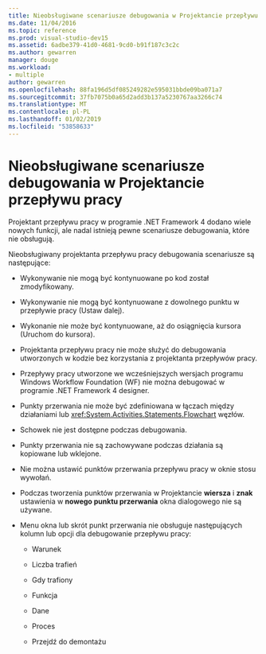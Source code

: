 ```yaml
---
title: Nieobsługiwane scenariusze debugowania w Projektancie przepływu pracy
ms.date: 11/04/2016
ms.topic: reference
ms.prod: visual-studio-dev15
ms.assetid: 6adbe379-41d0-4681-9cd0-b91f187c3c2c
ms.author: gewarren
manager: douge
ms.workload:
- multiple
author: gewarren
ms.openlocfilehash: 88fa196d5df085249282e595031bbde09ba071a7
ms.sourcegitcommit: 37fb7075b0a65d2add3b137a5230767aa3266c74
ms.translationtype: MT
ms.contentlocale: pl-PL
ms.lasthandoff: 01/02/2019
ms.locfileid: "53858633"
---
```

# <a name="unsupported-debugging-scenarios-in-the-workflow-designer"></a>Nieobsługiwane scenariusze debugowania w Projektancie przepływu pracy

Projektant przepływu pracy w programie .NET Framework 4 dodano wiele nowych funkcji, ale nadal istnieją pewne scenariusze debugowania, które nie obsługują.

Nieobsługiwany projektanta przepływu pracy debugowania scenariusze są następujące:

-   Wykonywanie nie mogą być kontynuowane po kod został zmodyfikowany.

-   Wykonywanie nie mogą być kontynuowane z dowolnego punktu w przepływie pracy (Ustaw dalej).

-   Wykonanie nie może być kontynuowane, aż do osiągnięcia kursora (Uruchom do kursora).

-   Projektanta przepływu pracy nie może służyć do debugowania utworzonych w kodzie bez korzystania z projektanta przepływów pracy.

-   Przepływy pracy utworzone we wcześniejszych wersjach programu Windows Workflow Foundation (WF) nie można debugować w programie .NET Framework 4 designer.

-   Punkty przerwania nie może być zdefiniowana w łączach między działaniami lub <xref:System.Activities.Statements.Flowchart> węzłów.

-   Schowek nie jest dostępne podczas debugowania.

-   Punkty przerwania nie są zachowywane podczas działania są kopiowane lub wklejone.

-   Nie można ustawić punktów przerwania przepływu pracy w oknie stosu wywołań.

-   Podczas tworzenia punktów przerwania w Projektancie **wiersza** i **znak** ustawienia w **nowego punktu przerwania** okna dialogowego nie są używane.

-   Menu okna lub skrót punkt przerwania nie obsługuje następujących kolumn lub opcji dla debugowanie przepływu pracy:

    -   Warunek

    -   Liczba trafień

    -   Gdy trafiony

    -   Funkcja

    -   Dane

    -   Proces

    -   Przejdź do demontażu